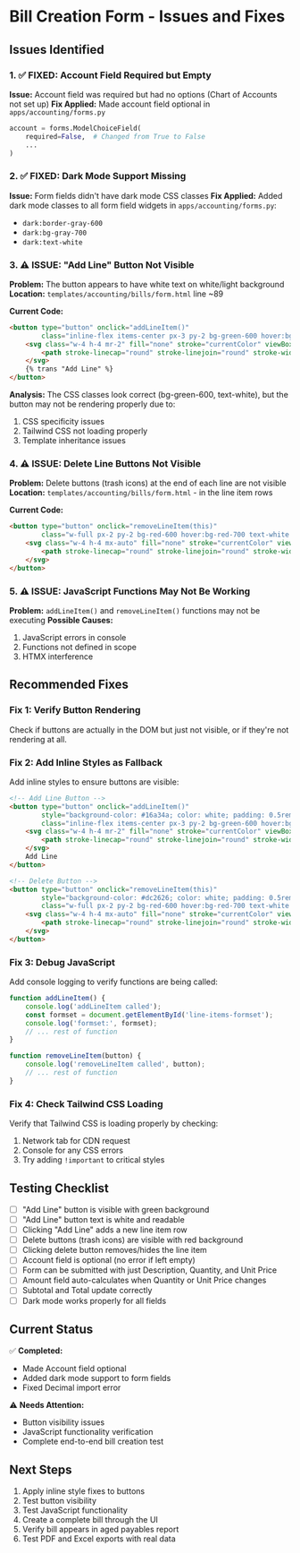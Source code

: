 # Bill Creation Form - Issues and Fixes

## Issues Identified

### 1. ✅ FIXED: Account Field Required but Empty
**Issue:** Account field was required but had no options (Chart of Accounts not set up)
**Fix Applied:** Made account field optional in `apps/accounting/forms.py`
```python
account = forms.ModelChoiceField(
    required=False,  # Changed from True to False
    ...
)
```

### 2. ✅ FIXED: Dark Mode Support Missing
**Issue:** Form fields didn't have dark mode CSS classes
**Fix Applied:** Added dark mode classes to all form field widgets in `apps/accounting/forms.py`:
- `dark:border-gray-600`
- `dark:bg-gray-700`
- `dark:text-white`

### 3. ⚠️ ISSUE: "Add Line" Button Not Visible
**Problem:** The button appears to have white text on white/light background
**Location:** `templates/accounting/bills/form.html` line ~89

**Current Code:**
```html
<button type="button" onclick="addLineItem()" 
        class="inline-flex items-center px-3 py-2 bg-green-600 hover:bg-green-700 text-white text-sm font-medium rounded-lg shadow-sm transition-colors duration-150">
    <svg class="w-4 h-4 mr-2" fill="none" stroke="currentColor" viewBox="0 0 24 24">
        <path stroke-linecap="round" stroke-linejoin="round" stroke-width="2" d="M12 4v16m8-8H4"></path>
    </svg>
    {% trans "Add Line" %}
</button>
```

**Analysis:** The CSS classes look correct (bg-green-600, text-white), but the button may not be rendering properly due to:
1. CSS specificity issues
2. Tailwind CSS not loading properly
3. Template inheritance issues

### 4. ⚠️ ISSUE: Delete Line Buttons Not Visible
**Problem:** Delete buttons (trash icons) at the end of each line are not visible
**Location:** `templates/accounting/bills/form.html` - in the line item rows

**Current Code:**
```html
<button type="button" onclick="removeLineItem(this)" 
        class="w-full px-2 py-2 bg-red-600 hover:bg-red-700 text-white text-sm font-medium rounded-lg shadow-sm transition-colors duration-150">
    <svg class="w-4 h-4 mx-auto" fill="none" stroke="currentColor" viewBox="0 0 24 24">
        <path stroke-linecap="round" stroke-linejoin="round" stroke-width="2" d="M19 7l-.867 12.142A2 2 0 0116.138 21H7.862a2 2 0 01-1.995-1.858L5 7m5 4v6m4-6v6m1-10V4a1 1 0 00-1-1h-4a1 1 0 00-1 1v3M4 7h16"></path>
    </svg>
</button>
```

### 5. ⚠️ ISSUE: JavaScript Functions May Not Be Working
**Problem:** `addLineItem()` and `removeLineItem()` functions may not be executing
**Possible Causes:**
1. JavaScript errors in console
2. Functions not defined in scope
3. HTMX interference

## Recommended Fixes

### Fix 1: Verify Button Rendering
Check if buttons are actually in the DOM but just not visible, or if they're not rendering at all.

### Fix 2: Add Inline Styles as Fallback
Add inline styles to ensure buttons are visible:

```html
<!-- Add Line Button -->
<button type="button" onclick="addLineItem()" 
        style="background-color: #16a34a; color: white; padding: 0.5rem 0.75rem; border-radius: 0.5rem; display: inline-flex; align-items: center; font-weight: 500;"
        class="inline-flex items-center px-3 py-2 bg-green-600 hover:bg-green-700 text-white text-sm font-medium rounded-lg shadow-sm transition-colors duration-150">
    <svg class="w-4 h-4 mr-2" fill="none" stroke="currentColor" viewBox="0 0 24 24" style="color: white;">
        <path stroke-linecap="round" stroke-linejoin="round" stroke-width="2" d="M12 4v16m8-8H4"></path>
    </svg>
    Add Line
</button>

<!-- Delete Button -->
<button type="button" onclick="removeLineItem(this)" 
        style="background-color: #dc2626; color: white; padding: 0.5rem; border-radius: 0.5rem; width: 100%;"
        class="w-full px-2 py-2 bg-red-600 hover:bg-red-700 text-white text-sm font-medium rounded-lg shadow-sm transition-colors duration-150">
    <svg class="w-4 h-4 mx-auto" fill="none" stroke="currentColor" viewBox="0 0 24 24" style="color: white;">
        <path stroke-linecap="round" stroke-linejoin="round" stroke-width="2" d="M19 7l-.867 12.142A2 2 0 0116.138 21H7.862a2 2 0 01-1.995-1.858L5 7m5 4v6m4-6v6m1-10V4a1 1 0 00-1-1h-4a1 1 0 00-1 1v3M4 7h16"></path>
    </svg>
</button>
```

### Fix 3: Debug JavaScript
Add console logging to verify functions are being called:

```javascript
function addLineItem() {
    console.log('addLineItem called');
    const formset = document.getElementById('line-items-formset');
    console.log('formset:', formset);
    // ... rest of function
}

function removeLineItem(button) {
    console.log('removeLineItem called', button);
    // ... rest of function
}
```

### Fix 4: Check Tailwind CSS Loading
Verify that Tailwind CSS is loading properly by checking:
1. Network tab for CDN request
2. Console for any CSS errors
3. Try adding `!important` to critical styles

## Testing Checklist

- [ ] "Add Line" button is visible with green background
- [ ] "Add Line" button text is white and readable
- [ ] Clicking "Add Line" adds a new line item row
- [ ] Delete buttons (trash icons) are visible with red background
- [ ] Clicking delete button removes/hides the line item
- [ ] Account field is optional (no error if left empty)
- [ ] Form can be submitted with just Description, Quantity, and Unit Price
- [ ] Amount field auto-calculates when Quantity or Unit Price changes
- [ ] Subtotal and Total update correctly
- [ ] Dark mode works properly for all fields

## Current Status

✅ **Completed:**
- Made Account field optional
- Added dark mode support to form fields
- Fixed Decimal import error

⚠️ **Needs Attention:**
- Button visibility issues
- JavaScript functionality verification
- Complete end-to-end bill creation test

## Next Steps

1. Apply inline style fixes to buttons
2. Test button visibility
3. Test JavaScript functionality
4. Create a complete bill through the UI
5. Verify bill appears in aged payables report
6. Test PDF and Excel exports with real data
